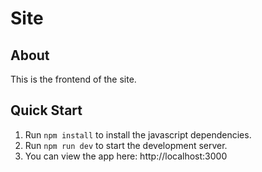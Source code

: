 # Site

## About

This is the frontend of the site.

## Quick Start

1. Run `npm install` to install the javascript dependencies.
2. Run `npm run dev` to start the development server.
3. You can view the app here: http://localhost:3000